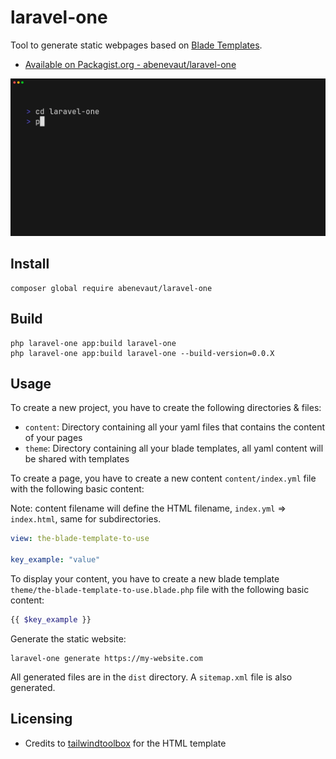 # laravel-one

Tool to generate static webpages based on [Blade Templates](https://laravel.com/docs/master/blade).

- [Available on Packagist.org - abenevaut/laravel-one](https://packagist.org/packages/abenevaut/laravel-one)

![how-to](https://raw.githubusercontent.com/abenevaut/laravel-one/master/demo.gif)

## Install
```shell
composer global require abenevaut/laravel-one
```

## Build
```shell
php laravel-one app:build laravel-one
php laravel-one app:build laravel-one --build-version=0.0.X
```

## Usage

To create a new project, you have to create the following directories & files:

- `content`: Directory containing all your yaml files that contains the content of your pages
- `theme`: Directory containing all your blade templates, all yaml content will be shared with templates

To create a page, you have to create a new content `content/index.yml` file with the following basic content:

Note: content filename will define the HTML filename, `index.yml` => `index.html`, same for subdirectories.

```yaml
view: the-blade-template-to-use

key_example: "value"
```

To display your content, you have to create a new blade template `theme/the-blade-template-to-use.blade.php` file with the following basic content:
```php
{{ $key_example }}
```

Generate the static website:
```shell
laravel-one generate https://my-website.com
```

All generated files are in the `dist` directory.
A `sitemap.xml` file is also generated.

## Licensing

- Credits to [tailwindtoolbox](https://github.com/tailwindtoolbox/Minimal-Blog) for the HTML template
